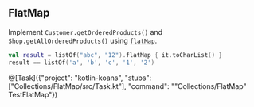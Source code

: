 ## FlatMap

Implement `Customer.getOrderedProducts()` and `Shop.getAllOrderedProducts()` using
[`flatMap`](https://kotlinlang.org/api/latest/jvm/stdlib/kotlin.collections/kotlin.-iterable/flat-map.html).

```kotlin
val result = listOf("abc", "12").flatMap { it.toCharList() }
result == listOf('a', 'b', 'c', '1', '2')
```

@[Task]({"project": "kotlin-koans", "stubs": ["Collections/FlatMap/src/Task.kt"], "command": "\"Collections/FlatMap\" TestFlatMap"})